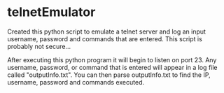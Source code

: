# telnetEmulator
Created this python script to emulate a telnet server and log an input username, password and commands that are entered. 
This script is probably not secure...

After executing this python program it will begin to listen on port 23.  Any username, password, or command that is entered
will appear in a log file called "outputInfo.txt".  You can then parse outputInfo.txt to find the IP, username, password and 
commands executed.


